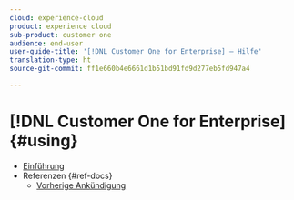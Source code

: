 ```yaml
---
cloud: experience-cloud
product: experience cloud
sub-product: customer one
audience: end-user
user-guide-title: '[!DNL Customer One for Enterprise] – Hilfe'
translation-type: ht
source-git-commit: ff1e660b4e6661d1b51bd91fd9d277eb5fd947a4

---
```



# [!DNL Customer One for Enterprise] {#using}

+ [Einführung](home.md)
+ Referenzen {#ref-docs}
   + [Vorherige Ankündigung](intro-customer-support.md)

